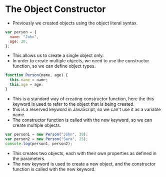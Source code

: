 # The Object Constructor

- Previously we created objects using the object literal syntax.

```js
var person = {
  name: "John",
  age: 30,
};
```

- This allows us to create a single object only.
- In order to create multiple objects, we need to use the constructor function, so we can define object types.

```js
function Person(name, age) {
  this.name = name;
  this.age = age;
}
```

- This is a standard way of creating constructor function, here the this keyword is used to refer to the object that is being created.
- this is a reserved keyword in JavaScript, so we can't use it as a variable name.
- The constructor function is called with the new keyword, so we can create multiple objects.

```js
var person1 = new Person("John", 30);
var person2 = new Person("Sara", 25);
console.log(person1, person2);
```

- This creates two objects, each with their own properties as defined in the parameters.
- The new keyword is used to create a new object, and the constructor function is called with the new keyword.
